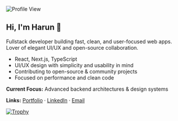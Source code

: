 ![Profile View](https://komarev.com/ghpvc/?username=SpadeyDev&color=ff69b4)  

## Hi, I'm Harun 👋  

Fullstack developer building fast, clean, and user-focused web apps.<br>
Lover of elegant UI/UX and open-source collaboration.

- React, Next.js, TypeScript  
- UI/UX design with simplicity and usability in mind  
- Contributing to open-source & community projects  
- Focused on performance and clean code

**Current Focus:** Advanced backend architectures & design systems

**Links:** [Portfolio](https://chefharun.ninja) · [LinkedIn](https://linkedin.com/in/chefharun) · [Email](mailto:spadeycontent@gmail.com)

[![Trophy](https://github-profile-trophy.vercel.app/?username=chefHarun&title=Stars,Followers,Repositories,Commit,PullRequest,Issues&theme=onedark&margin-w=10&margin-h=10)](https://github.com/chefHarun)
